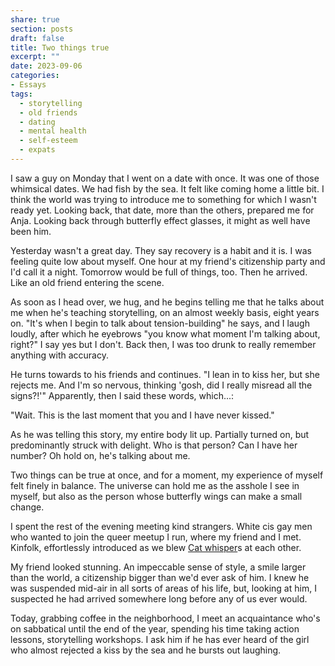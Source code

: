 ```yaml
---
share: true
section: posts
draft: false
title: Two things true
excerpt: ""
date: 2023-09-06
categories:
- Essays
tags:
  - storytelling
  - old friends
  - dating
  - mental health
  - self-esteem
  - expats
---
```


I saw a guy on Monday that I went on a date with once. It was one of those whimsical dates. We had fish by the sea. It felt like coming home a little bit. I think the world was trying to introduce me to something for which I wasn't ready yet. Looking back, that date, more than the others, prepared me for Anja. Looking back through butterfly effect glasses, it might as well have been him.

Yesterday wasn't a great day. They say recovery is a habit and it is. I was feeling quite low about myself. One hour at my friend's citizenship party and I'd call it a night. Tomorrow would be full of things, too. Then he arrived. Like an old friend entering the scene.

As soon as I head over, we hug, and he begins telling me that he talks about me when he's teaching storytelling, on an almost weekly basis, eight years on. "It's when I begin to talk about tension-building" he says, and I laugh loudly, after which he eyebrows "you know what moment I'm talking about, right?" I say yes but I don't. Back then, I was too drunk to really remember anything with accuracy.

He turns towards to his friends and continues. "I lean in to kiss her, but she rejects me. And I'm so nervous, thinking 'gosh, did I really misread all the signs?!'" Apparently, then I said these words, which...:

"Wait. This is the last moment that you and I have never kissed."

As he was telling this story, my entire body lit up. Partially turned on, but predominantly struck with delight. Who is that person? Can I have her number? Oh hold on, he's talking about me.

Two things can be true at once, and for a moment, my experience of myself felt finely in balance. The universe can hold me as the asshole I see in myself, but also as the person whose butterfly wings can make a small change.

I spent the rest of the evening meeting kind strangers. White cis gay men who wanted to join the queer meetup I run, where my friend and I met. Kinfolk, effortlessly introduced as we blew [Cat whisper](Cat%20whisper.md)s at each other.

My friend looked stunning. An impeccable sense of style, a smile larger than the world, a citizenship bigger than we'd ever ask of him. I knew he was suspended mid-air in all sorts of areas of his life, but, looking at him, I suspected he had arrived somewhere long before any of us ever would.

Today, grabbing coffee in the neighborhood, I meet an acquaintance who's on sabbatical until the end of the year, spending his time taking action lessons, storytelling workshops. I ask him if he has ever heard of the girl who almost rejected a kiss by the sea and he bursts out laughing.
